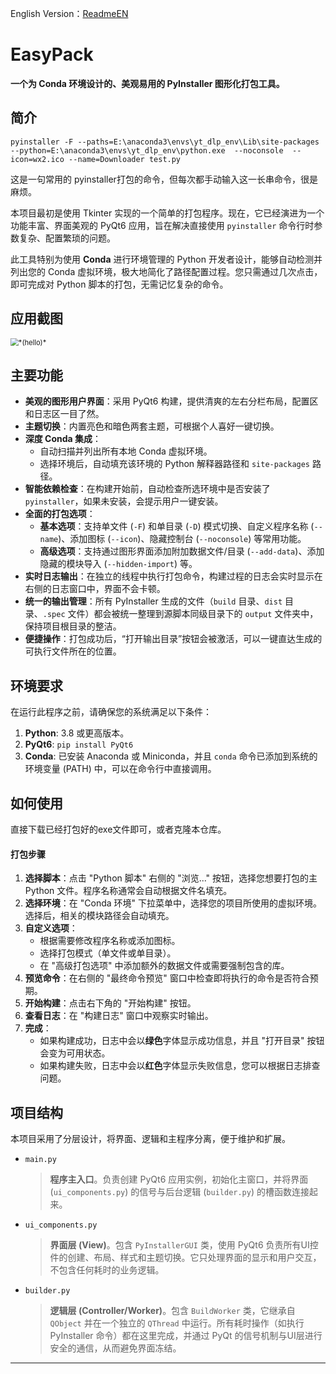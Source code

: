 English Version：[ReadmeEN](resources/readmeEN.md)

# EasyPack

**一个为 Conda 环境设计的、美观易用的 PyInstaller 图形化打包工具。**

## 简介

```
pyinstaller -F --paths=E:\anaconda3\envs\yt_dlp_env\Lib\site-packages --python=E:\anaconda3\envs\yt_dlp_env\python.exe  --noconsole  --icon=wx2.ico --name=Downloader test.py
```

这是一句常用的 pyinstaller打包的命令，但每次都手动输入这一长串命令，很是麻烦。

本项目最初是使用 Tkinter 实现的一个简单的打包程序。现在，它已经演进为一个功能丰富、界面美观的 PyQt6 应用，旨在解决直接使用 `pyinstaller` 命令行时参数复杂、配置繁琐的问题。

此工具特别为使用 **Conda** 进行环境管理的 Python 开发者设计，能够自动检测并列出您的 Conda 虚拟环境，极大地简化了路径配置过程。您只需通过几次点击，即可完成对 Python 脚本的打包，无需记忆复杂的命令。

## 应用截图

<img src="E:\EasyPack\resources\app.png" alt="*(hello)*" style="zoom:80%;" />

## 主要功能

*   **美观的图形用户界面**：采用 PyQt6 构建，提供清爽的左右分栏布局，配置区和日志区一目了然。
*   **主题切换**：内置亮色和暗色两套主题，可根据个人喜好一键切换。
*   **深度 Conda 集成**：
    *   自动扫描并列出所有本地 Conda 虚拟环境。
    *   选择环境后，自动填充该环境的 Python 解释器路径和 `site-packages` 路径。
*   **智能依赖检查**：在构建开始前，自动检查所选环境中是否安装了 `pyinstaller`，如果未安装，会提示用户一键安装。
*   **全面的打包选项**：
    *   **基本选项**：支持单文件 (`-F`) 和单目录 (`-D`) 模式切换、自定义程序名称 (`--name`)、添加图标 (`--icon`)、隐藏控制台 (`--noconsole`) 等常用功能。
    *   **高级选项**：支持通过图形界面添加附加数据文件/目录 (`--add-data`)、添加隐藏的模块导入 (`--hidden-import`) 等。
*   **实时日志输出**：在独立的线程中执行打包命令，构建过程的日志会实时显示在右侧的日志窗口中，界面不会卡顿。
*   **统一的输出管理**：所有 PyInstaller 生成的文件（`build` 目录、`dist` 目录、`.spec` 文件）都会被统一整理到源脚本同级目录下的 `output` 文件夹中，保持项目根目录的整洁。
*   **便捷操作**：打包成功后，“打开输出目录”按钮会被激活，可以一键直达生成的可执行文件所在的位置。

## 环境要求

在运行此程序之前，请确保您的系统满足以下条件：

1.  **Python**: 3.8 或更高版本。
2.  **PyQt6**: `pip install PyQt6`
3.  **Conda**: 已安装 Anaconda 或 Miniconda，并且 `conda` 命令已添加到系统的环境变量 (PATH) 中，可以在命令行中直接调用。

## 如何使用

直接下载已经打包好的exe文件即可，或者克隆本仓库。

#### 打包步骤

1.  **选择脚本**：点击 "Python 脚本" 右侧的 "浏览..." 按钮，选择您想要打包的主 Python 文件。程序名称通常会自动根据文件名填充。
2.  **选择环境**：在 "Conda 环境" 下拉菜单中，选择您的项目所使用的虚拟环境。选择后，相关的模块路径会自动填充。
3.  **自定义选项**：
    *   根据需要修改程序名称或添加图标。
    *   选择打包模式（单文件或单目录）。
    *   在 "高级打包选项" 中添加额外的数据文件或需要强制包含的库。
4.  **预览命令**：在右侧的 "最终命令预览" 窗口中检查即将执行的命令是否符合预期。
5.  **开始构建**：点击右下角的 "开始构建" 按钮。
6.  **查看日志**：在 "构建日志" 窗口中观察实时输出。
7.  **完成**：
    *   如果构建成功，日志中会以**绿色**字体显示成功信息，并且 "打开目录" 按钮会变为可用状态。
    *   如果构建失败，日志中会以**红色**字体显示失败信息，您可以根据日志排查问题。

## 项目结构

本项目采用了分层设计，将界面、逻辑和主程序分离，便于维护和扩展。

*   `main.py`
    > **程序主入口**。负责创建 PyQt6 应用实例，初始化主窗口，并将界面 (`ui_components.py`) 的信号与后台逻辑 (`builder.py`) 的槽函数连接起来。

*   `ui_components.py`
    > **界面层 (View)**。包含 `PyInstallerGUI` 类，使用 PyQt6 负责所有UI控件的创建、布局、样式和主题切换。它只处理界面的显示和用户交互，不包含任何耗时的业务逻辑。

*   `builder.py`
    > **逻辑层 (Controller/Worker)**。包含 `BuildWorker` 类，它继承自 `QObject` 并在一个独立的 `QThread` 中运行。所有耗时操作（如执行 PyInstaller 命令）都在这里完成，并通过 PyQt 的信号机制与UI层进行安全的通信，从而避免界面冻结。

---
